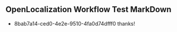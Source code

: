 ## OpenLocalization Workflow Test MarkDown
* 8bab7a14-ced0-4e2e-9510-4fa0d74dfff0 
thanks!<!--HONumber=Mar16_HO3-->
